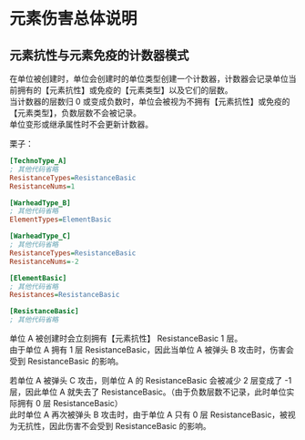 # 元素伤害总体说明

## 元素抗性与元素免疫的计数器模式

在单位被创建时，单位会创建时的单位类型创建一个计数器，计数器会记录单位当前拥有的【元素抗性】或免疫的【元素类型】以及它们的层数。  
当计数器的层数归 0 或变成负数时，单位会被视为不拥有【元素抗性】或免疫的【元素类型】，负数层数不会被记录。  
单位变形或继承属性时不会更新计数器。

栗子：

```ini
[TechnoType_A]
; 其他代码省略
ResistanceTypes=ResistanceBasic
ResistanceNums=1

[WarheadType_B]
; 其他代码省略
ElementTypes=ElementBasic

[WarheadType_C]
; 其他代码省略
ResistanceTypes=ResistanceBasic
ResistanceNums=-2

[ElementBasic]
; 其他代码省略
Resistances=ResistanceBasic

[ResistanceBasic]
; 其他代码省略
```

单位 A 被创建时会立刻拥有【元素抗性】 ResistanceBasic 1 层。  
由于单位 A 拥有 1 层 ResistanceBasic，因此当单位 A 被弹头 B 攻击时，伤害会受到 ResistanceBasic 的影响。

若单位 A 被弹头 C 攻击，则单位 A 的 ResistanceBasic 会被减少 2 层变成了 -1 层，因此单位 A 就失去了 ResistanceBasic。（由于负数层数不记录，此时单位实际拥有 0 层 ResistanceBasic）  
此时单位 A 再次被弹头 B 攻击时，由于单位 A 只有 0 层 ResistanceBasic，被视为无抗性，因此伤害不会受到 ResistanceBasic 的影响。